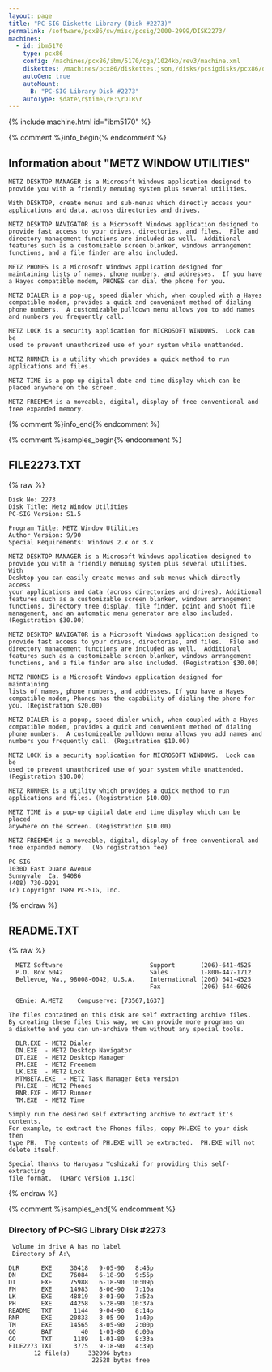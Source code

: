 ```yaml
---
layout: page
title: "PC-SIG Diskette Library (Disk #2273)"
permalink: /software/pcx86/sw/misc/pcsig/2000-2999/DISK2273/
machines:
  - id: ibm5170
    type: pcx86
    config: /machines/pcx86/ibm/5170/cga/1024kb/rev3/machine.xml
    diskettes: /machines/pcx86/diskettes.json,/disks/pcsigdisks/pcx86/diskettes.json
    autoGen: true
    autoMount:
      B: "PC-SIG Library Disk #2273"
    autoType: $date\r$time\rB:\rDIR\r
---
```


{% include machine.html id="ibm5170" %}

{% comment %}info_begin{% endcomment %}

## Information about "METZ WINDOW UTILITIES"

    METZ DESKTOP MANAGER is a Microsoft Windows application designed to
    provide you with a friendly menuing system plus several utilities.
    
    With DESKTOP, create menus and sub-menus which directly access your
    applications and data, across directories and drives.
    
    METZ DESKTOP NAVIGATOR is a Microsoft Windows application designed to
    provide fast access to your drives, directories, and files.  File and
    directory management functions are included as well.  Additional
    features such as a customizable screen blanker, windows arrangement
    functions, and a file finder are also included.
    
    METZ PHONES is a Microsoft Windows application designed for
    maintaining lists of names, phone numbers, and addresses.  If you have
    a Hayes compatible modem, PHONES can dial the phone for you.
    
    METZ DIALER is a pop-up, speed dialer which, when coupled with a Hayes
    compatible modem, provides a quick and convenient method of dialing
    phone numbers.  A customizable pulldown menu allows you to add names
    and numbers you frequently call.
    
    METZ LOCK is a security application for MICROSOFT WINDOWS.  Lock can be
    used to prevent unauthorized use of your system while unattended.
    
    METZ RUNNER is a utility which provides a quick method to run
    applications and files.
    
    METZ TIME is a pop-up digital date and time display which can be
    placed anywhere on the screen.
    
    METZ FREEMEM is a moveable, digital, display of free conventional and
    free expanded memory.
{% comment %}info_end{% endcomment %}

{% comment %}samples_begin{% endcomment %}

## FILE2273.TXT

{% raw %}
```
Disk No: 2273                                                           
Disk Title: Metz Window Utilities                                       
PC-SIG Version: S1.5                                                    
                                                                        
Program Title: METZ Window Utilities                                    
Author Version: 9/90                                                    
Special Requirements: Windows 2.x or 3.x                                
                                                                        
METZ DESKTOP MANAGER is a Microsoft Windows application designed to     
provide you with a friendly menuing system plus several utilities. With 
Desktop you can easily create menus and sub-menus which directly access 
your applications and data (across directories and drives). Additional  
features such as a customizable screen blanker, windows arrangement     
functions, directory tree display, file finder, point and shoot file    
management, and an automatic menu generator are also included.          
(Registration $30.00)                                                   
                                                                        
METZ DESKTOP NAVIGATOR is a Microsoft Windows application designed to   
provide fast access to your drives, directories, and files.  File and   
directory management functions are included as well.  Additional        
features such as a customizable screen blanker, windows arrangement     
functions, and a file finder are also included. (Registration $30.00)   
                                                                        
METZ PHONES is a Microsoft Windows application designed for maintaining 
lists of names, phone numbers, and addresses. If you have a Hayes       
compatible modem, Phones has the capability of dialing the phone for    
you. (Registration $20.00)                                              
                                                                        
METZ DIALER is a popup, speed dialer which, when coupled with a Hayes   
compatible modem, provides a quick and convenient method of dialing     
phone numbers.  A customizeable pulldown menu allows you add names and  
numbers you frequently call. (Registration $10.00)                      
                                                                        
METZ LOCK is a security application for MICROSOFT WINDOWS.  Lock can be 
used to prevent unauthorized use of your system while unattended.       
(Registration $10.00)                                                   
                                                                        
METZ RUNNER is a utility which provides a quick method to run           
applications and files. (Registration $10.00)                           
                                                                        
METZ TIME is a pop-up digital date and time display which can be placed 
anywhere on the screen. (Registration $10.00)                           
                                                                        
METZ FREEMEM is a moveable, digital, display of free conventional and   
free expanded memory.  (No registration fee)                            
                                                                        
PC-SIG                                                                  
1030D East Duane Avenue                                                 
Sunnyvale  Ca. 94086                                                    
(408) 730-9291                                                          
(c) Copyright 1989 PC-SIG, Inc.                                         
```
{% endraw %}

## README.TXT

{% raw %}
```
  METZ Software                        Support       (206)-641-4525
  P.O. Box 6042                        Sales         1-800-447-1712
  Bellevue, Wa., 98008-0042, U.S.A.    International (206) 641-4525
                                       Fax           (206) 644-6026

  GEnie: A.METZ    Compuserve: [73567,1637]

The files contained on this disk are self extracting archive files.
By creating these files this way, we can provide more programs on
a diskette and you can un-archive them without any special tools.

  DLR.EXE - METZ Dialer
  DN.EXE  - METZ Desktop Navigator
  DT.EXE  - METZ Desktop Manager
  FM.EXE  - METZ Freemem
  LK.EXE  - METZ Lock
  MTMBETA.EXE  - METZ Task Manager Beta version
  PH.EXE  - METZ Phones
  RNR.EXE - METZ Runner
  TM.EXE  - METZ Time

Simply run the desired self extracting archive to extract it's contents.
For example, to extract the Phones files, copy PH.EXE to your disk then
type PH.  The contents of PH.EXE will be extracted.  PH.EXE will not
delete itself.

Special thanks to Haruyasu Yoshizaki for providing this self-extracting
file format.  (LHarc Version 1.13c)
```
{% endraw %}

{% comment %}samples_end{% endcomment %}

### Directory of PC-SIG Library Disk #2273

     Volume in drive A has no label
     Directory of A:\

    DLR      EXE     30418   9-05-90   8:45p
    DN       EXE     76084   6-18-90   9:55p
    DT       EXE     75988   6-18-90  10:09p
    FM       EXE     14983   8-06-90   7:10a
    LK       EXE     48819   8-01-90   7:52a
    PH       EXE     44258   5-28-90  10:37a
    README   TXT      1144   9-04-90   8:14p
    RNR      EXE     20833   8-05-90   1:40p
    TM       EXE     14565   8-05-90   2:00p
    GO       BAT        40   1-01-80   6:00a
    GO       TXT      1189   1-01-80   8:33a
    FILE2273 TXT      3775   9-18-90   4:39p
           12 file(s)     332096 bytes
                           22528 bytes free
